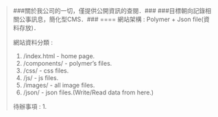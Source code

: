 >###關於我公司的一切，僅提供公開資訊的查閱．###
>###目標朝向記錄相關公事訊息，簡化型CMS．###
====
>網站架構 : 
>Polymer + Json file(資料存放)．
>
>網站資料分類 : 
> 1. /index.html - home page.
> 2. /components/ - polymer’s files.
> 3. /css/ - css files.
> 4. /js/ - js files.
> 5. /images/ - all image files.
> 6. /json/ - json files.(Write/Read data from here.)
>
>待辦事項 : 
>1. 

